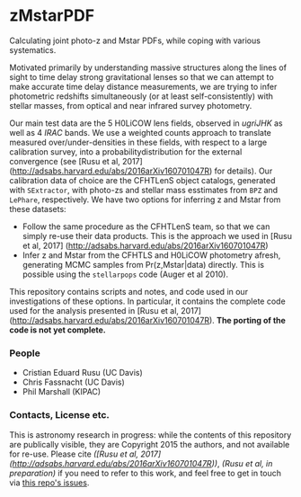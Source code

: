 # zMstarPDF

Calculating joint photo-z and Mstar PDFs, while coping with various systematics.

Motivated primarily by understanding massive structures along the lines of sight to time delay strong gravitational lenses so that we can attempt to make accurate time delay distance measurements, we are trying to infer photometric redshifts simultaneously (or at least self-consistently) with stellar masses, from optical and near infrared survey photometry.

Our main test data are the 5 H0LiCOW lens fields, observed in _ugriJHK_ as well as 4 _IRAC_ bands. We use a weighted counts approach to translate measured over/under-densities in these fields, with respect to a large calibration survey, into a probabilitydistribution for the external convergence (see [Rusu et al, 2017] (http://adsabs.harvard.edu/abs/2016arXiv160701047R) for details). Our calibration data of choice are the CFHTLenS object catalogs, generated with `SExtractor`, with photo-zs and stellar mass esstimates from `BPZ` and `LePhare`, respectively. We have two options for inferring z and Mstar from these datasets:

* Follow the same procedure as the CFHTLenS team, so that we can simply re-use their data products. This is the approach we used in [Rusu et al, 2017] (http://adsabs.harvard.edu/abs/2016arXiv160701047R)
* Infer z and Mstar from the CFHTLS and H0LiCOW photometry afresh, generating MCMC samples from Pr(z,Mstar|data) directly. This is possible using the `stellarpops` code (Auger et al 2010).

This repository contains scripts and notes, and code used in our investigations of these options. In particular, it contains the complete code used for the analysis presented in [Rusu et al, 2017] (http://adsabs.harvard.edu/abs/2016arXiv160701047R). **The porting of the code is not yet complete.**  

### People

* Cristian Eduard Rusu (UC Davis)
* Chris Fassnacht (UC Davis)
* Phil Marshall (KIPAC)

### Contacts, License etc.

This is astronomy research in progress: while the contents of this repository are publically visible, they are Copyright 2015 the authors, and not available for re-use. Please cite _([Rusu et al, 2017] (http://adsabs.harvard.edu/abs/2016arXiv160701047R))_, _(Rusu et al, in preparation)_ if you need to refer to this work, and feel free to get in touch via [this repo's issues](https://github.com/eduardrusu/zMstarPDF/issues).
